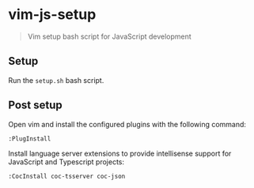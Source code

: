 # vim-js-setup

> Vim setup bash script for JavaScript development

## Setup

Run the `setup.sh` bash script.

## Post setup

Open vim and install the configured plugins with the following command:
```
:PlugInstall
```

Install language server extensions to provide intellisense support for JavaScript and Typescript projects:
```
:CocInstall coc-tsserver coc-json
```
